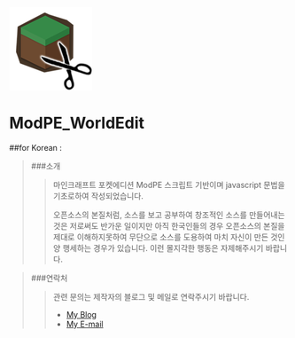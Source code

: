 ![WorldEdit](https://raw.githubusercontent.com/ToonRaon/ModPE_WorldEdit/master/res/images/gui/main_icon.png)
# ModPE_WorldEdit

##for Korean :
>###소개
>> 마인크래프트 포켓에디션 ModPE 스크립트 기반이며 javascript 문법을 기초로하여 작성되었습니다.
>> 
>> 오픈소스의 본질처럼, 소스를 보고 공부하여 창조적인 소스를 만들어내는 것은 저로써도 반가운 일이지만
>> 아직 한국인들의 경우 오픈소스의 본질을 제대로 이해하지못하여
>> 무단으로 소스를 도용하여 마치 자신이 만든 것인 양 행세하는 경우가 있습니다.
>> 이런 몰지각한 행동은 자제해주시기 바랍니다.

> ###연락처
>> 관련 문의는 제작자의 블로그 및 메일로 연락주시기 바랍니다.
>> 
>> * [My Blog](http://blog.naver.com/hmt7136/)
>> * [My E-mail](toonraon@naver.com)
